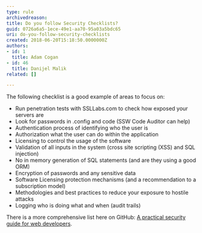 ```yaml
---
type: rule
archivedreason: 
title: Do you follow Security Checklists?
guid: 0726a6a5-1ece-49e1-aa70-95a03a5bdc65
uri: do-you-follow-security-checklists
created: 2018-06-20T15:18:50.0000000Z
authors:
- id: 1
  title: Adam Cogan
- id: 46
  title: Danijel Malik
related: []

---
```


The following checklist is a good example of areas to focus on:

* Run penetration tests with SSLLabs.com to check how exposed your servers are
* Look for passwords in .config and code (SSW Code Auditor can help)
* Authentication process of identifying who the user is
* Authorization what the user can do within the application
* Licensing to control the usage of the software
* Validation of all inputs in the system (cross site scripting (XSS) and SQL injection)
* No in memory generation of SQL statements (and are they using a good ORM)
* Encryption of passwords and any sensitive data
* Software Licensing protection mechanisms (and a recommendation to a subscription model)
* Methodologies and best practices to reduce your exposure to hostile attacks
* Logging who is doing what and when (audit trails)


There is a more comprehensive list here on GitHub: [A practical security guide for web developers](http&#58;//bit.ly/SecurityGuide-Checklist).


<!--endintro-->
